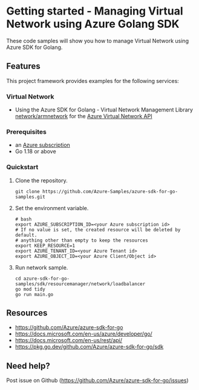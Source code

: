 # Getting started - Managing Virtual Network using Azure Golang SDK

These code samples will show you how to manage Virtual Network using Azure SDK for Golang.

## Features

This project framework provides examples for the following services:

### Virtual Network
* Using the Azure SDK for Golang - Virtual Network Management Library [network/armnetwork](https://pkg.go.dev/github.com/Azure/azure-sdk-for-go/sdk/resourcemanager/network/armnetwork) for the [Azure Virtual Network API](https://docs.microsoft.com/en-us/rest/api/network/)

### Prerequisites
* an [Azure subscription](https://azure.microsoft.com)
* Go 1.18 or above

### Quickstart

1. Clone the repository.

    ```
    git clone https://github.com/Azure-Samples/azure-sdk-for-go-samples.git
    ```
   
2. Set the environment variable.

   ```
   # bash
   export AZURE_SUBSCRIPTION_ID=<your Azure subscription id> 
   # If no value is set, the created resource will be deleted by default.
   # anything other than empty to keep the resources
   export KEEP_RESOURCE=1 
   export AZURE_TENANT_ID=<your Azure Tenant id>          
   export AZURE_OBJECT_ID=<your Azure Client/Object id> 
   ```

3. Run network sample.

    ```
    cd azure-sdk-for-go-samples/sdk/resourcemanager/network/loadbalancer
    go mod tidy
    go run main.go
    ```
   
## Resources

- https://github.com/Azure/azure-sdk-for-go
- https://docs.microsoft.com/en-us/azure/developer/go/
- https://docs.microsoft.com/en-us/rest/api/
- https://pkg.go.dev/github.com/Azure/azure-sdk-for-go/sdk

## Need help?

Post issue on Github (https://github.com/Azure/azure-sdk-for-go/issues)
